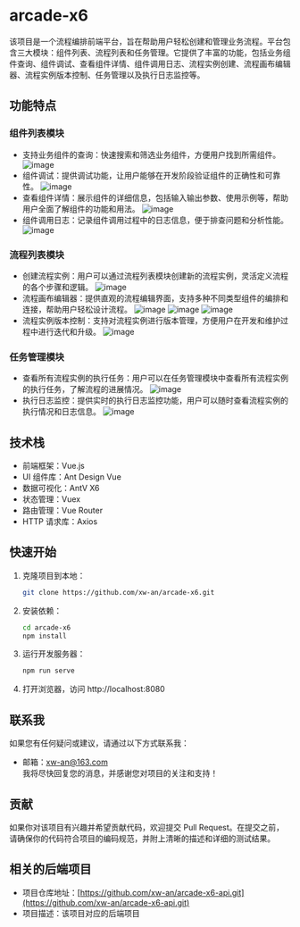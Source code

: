 # arcade-x6

该项目是一个流程编排前端平台，旨在帮助用户轻松创建和管理业务流程。平台包含三大模块：组件列表、流程列表和任务管理。它提供了丰富的功能，包括业务组件查询、组件调试、查看组件详情、组件调用日志、流程实例创建、流程画布编辑器、流程实例版本控制、任务管理以及执行日志监控等。

## 功能特点

### 组件列表模块

- 支持业务组件的查询：快速搜索和筛选业务组件，方便用户找到所需组件。
  ![image](https://github.com/xw-an/arcade-x6/assets/9762767/b1034ca6-07de-40e6-860e-4f77cd00cee5)
- 组件调试：提供调试功能，让用户能够在开发阶段验证组件的正确性和可靠性。
  ![image](https://github.com/xw-an/arcade-x6/assets/9762767/cc99f9d0-72b2-407c-9058-40045caa35fc)
- 查看组件详情：展示组件的详细信息，包括输入输出参数、使用示例等，帮助用户全面了解组件的功能和用法。
  ![image](https://github.com/xw-an/arcade-x6/assets/9762767/941017ba-b344-4749-8469-6801983890f5)
- 组件调用日志：记录组件调用过程中的日志信息，便于排查问题和分析性能。
  ![image](https://github.com/xw-an/arcade-x6/assets/9762767/eb552d30-5b2e-4944-817e-1a7631dfe89e)

### 流程列表模块

- 创建流程实例：用户可以通过流程列表模块创建新的流程实例，灵活定义流程的各个步骤和逻辑。
  ![image](https://github.com/xw-an/arcade-x6/assets/9762767/16f8f048-a97c-41aa-8695-6d3d49c26873)
- 流程画布编辑器：提供直观的流程编辑界面，支持多种不同类型组件的编排和连接，帮助用户轻松设计流程。
  ![image](https://github.com/xw-an/arcade-x6/assets/9762767/72fb9d47-14d5-4c31-af98-3f2c79ca75d4)
  ![image](https://github.com/xw-an/arcade-x6/assets/9762767/d6a917ce-6c28-4e26-8d4a-c33c07b2877e)
  ![image](https://github.com/xw-an/arcade-x6/assets/9762767/cb2c9dbd-b8f5-4bc6-88ad-f41f1e7dc6c2)
- 流程实例版本控制：支持对流程实例进行版本管理，方便用户在开发和维护过程中进行迭代和升级。
  ![image](https://github.com/xw-an/arcade-x6/assets/9762767/163ab104-daf0-4156-8346-e0c0dc875cf6)


### 任务管理模块

- 查看所有流程实例的执行任务：用户可以在任务管理模块中查看所有流程实例的执行任务，了解流程的进展情况。
  ![image](https://github.com/xw-an/arcade-x6/assets/9762767/d5578ab2-d10c-4008-a973-cda60a6962fb)
- 执行日志监控：提供实时的执行日志监控功能，用户可以随时查看流程实例的执行情况和日志信息。
  ![image](https://github.com/xw-an/arcade-x6/assets/9762767/499cc340-58f1-4a55-8185-ef346f464e50)


## 技术栈

- 前端框架：Vue.js
- UI 组件库：Ant Design Vue
- 数据可视化：AntV X6
- 状态管理：Vuex
- 路由管理：Vue Router
- HTTP 请求库：Axios

## 快速开始

1. 克隆项目到本地：

   ```bash
   git clone https://github.com/xw-an/arcade-x6.git
2. 安装依赖：
   ```bash
   cd arcade-x6
   npm install
3. 运行开发服务器：
   ```bash
   npm run serve
4. 打开浏览器，访问 http://localhost:8080

## 联系我
如果您有任何疑问或建议，请通过以下方式联系我：
- 邮箱：xw-an@163.com<br>
我将尽快回复您的消息，并感谢您对项目的关注和支持！

## 贡献
如果你对该项目有兴趣并希望贡献代码，欢迎提交 Pull Request。在提交之前，请确保你的代码符合项目的编码规范，并附上清晰的描述和详细的测试结果。

## 相关的后端项目
- 项目仓库地址：[https://github.com/xw-an/arcade-x6-api.git](https://github.com/xw-an/arcade-x6-api.git)
- 项目描述：该项目对应的后端项目


   
